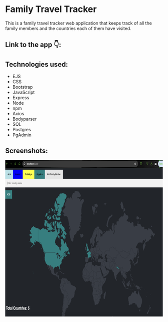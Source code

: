 # Family Travel Tracker

This is a family travel tracker web application that keeps track of all the family members and the countries each of them have visited.

## Link to the app 👇:


## Technologies used:

- EJS
- CSS
- Bootstrap
- JavaScript
- Express
- Node
- npm
- Axios
- Bodyparser
- SQL
- Postgres
- PgAdmin

## Screenshots:
<img src="./screenshot.png" width="1200" height="500">

